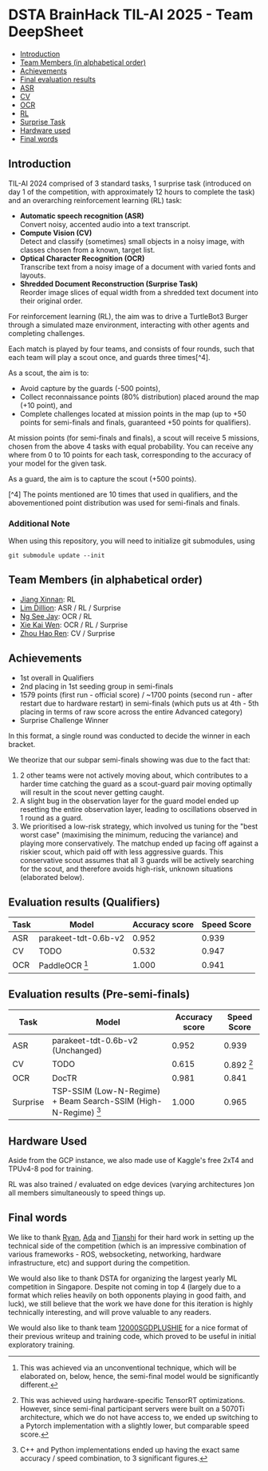 # DSTA BrainHack TIL-AI 2025 - Team DeepSheet

<!-- TOC -->
* [Introduction](#introduction)
* [Team Members (in alphabetical order)](#team-members-in-alphabetical-order)
* [Achievements](#achievements)
* [Final evaluation results](#final-evaluation-results)
* [ASR](#asr)
* [CV](#cv)
* [OCR](#ocr)
* [RL](#rl)
* [Surprise Task](#surprise)
* [Hardware used](#hardware-used)
* [Final words](#final-words)
<!-- TOC -->

## Introduction
TIL-AI 2024 comprised of 3 standard tasks, 1 surprise task (introduced on day 1 of the competition, with approximately 12 hours to complete the task) and an overarching reinforcement learning (RL) task:
* **Automatic speech recognition (ASR)** \
    Convert noisy, accented audio into a text transcript.
* **Compute Vision (CV)** \
    Detect and classify (sometimes) small objects in a noisy image, with classes chosen from a known, target list.
* **Optical Character Recognition (OCR)** \
    Transcribe text from a noisy image of a document with varied fonts and layouts.
* **Shredded Document Reconstruction (Surprise Task)** \
    Reorder image slices of equal width from a shredded text document into their original order. 

For reinforcement learning (RL), the aim was to drive a TurtleBot3 Burger through a simulated maze environment, interacting with other agents and completing challenges.

Each match is played by four teams, and consists of four rounds, such that each team will play a scout once, and guards three times[^4]. 

As a scout, the aim is to:

* Avoid capture by the guards (-500 points),
* Collect reconnaissance points (80% distribution) placed around the map (+10 point), and
* Complete challenges located at mission points in the map (up to +50 points for semi-finals and finals, guaranteed +50 points for qualifiers).

At mission points (for semi-finals and finals), a scout will receive 5 missions, chosen from the above 4 tasks with equal probability. You can receive any where from 0 to 10 points for each task, corresponding to the accuracy of your model for the given task.

As a guard, the aim is to capture the scout (+500 points).

[^4] The points mentioned are 10 times that used in qualifiers, and the abovementioned point distribution was used for semi-finals and finals.

### Additional Note

When using this repository, you will need to initialize git submodules, using 

```
git submodule update --init
```

## Team Members (in alphabetical order)
* [Jiang Xinnan](https://github.com/jxinnan): RL
* [Lim Dillion](https://github.com/dillionlim): ASR / RL / Surprise
* [Ng See Jay](https://github.com/CJBuzz): OCR / RL
* [Xie Kai Wen](https://github.com/XieKaiwen): OCR / RL / Surprise
* [Zhou Hao Ren](https://github.com/haoren-zhou): CV / Surprise

## Achievements
* 1st overall in Qualifiers
* 2nd placing in 1st seeding group in semi-finals
* 1579 points (first run - official score) / ~1700 points (second run - after restart due to hardware restart) in semi-finals (which puts us at 4th - 5th placing in terms of raw score across the entire Advanced category)
* Surprise Challenge Winner

In this format, a single round was conducted to decide the winner in each bracket.

We theorize that our subpar semi-finals showing was due to the fact that:

1. 2 other teams were not actively moving about, which contributes to a harder time catching the guard as a scout-guard pair moving optimally will result in the scout never getting caught.
2. A slight bug in the observation layer for the guard model ended up resetting the entire observation layer, leading to oscillations observed in 1 round as a guard.
3. We prioritised a low-risk strategy, which involved us tuning for the "best worst case" (maximising the minimum, reducing the variance) and playing more conservatively. The matchup ended up facing off against a riskier scout, which paid off with less aggressive guards. This conservative scout assumes that all 3 guards will be actively searching for the scout, and therefore avoids high-risk, unknown situations (elaborated below).

## Evaluation results (Qualifiers)
| Task | Model | Accuracy score | Speed Score |
|-|-|-|-|
| ASR | parakeet-tdt-0.6b-v2 | 0.952 | 0.939 |
| CV | TODO | 0.532 | 0.947 |
| OCR | PaddleOCR [^1] | 1.000 | 0.941 |

## Evaluation results (Pre-semi-finals)
| Task | Model | Accuracy score | Speed Score |
|-|-|-|-|
| ASR | parakeet-tdt-0.6b-v2 (Unchanged) | 0.952 | 0.939 |
| CV | TODO | 0.615 | 0.892 [^2] |
| OCR | DocTR | 0.981 | 0.841 |
| Surprise | TSP-SSIM (Low-N-Regime) + Beam Search-SSIM (High-N-Regime) [^3] | 1.000 | 0.965 |

[^1]: This was achieved via an unconventional technique, which will be elaborated on, below, hence, the semi-final model would be significantly different.
[^2]: This was achieved using hardware-specific TensorRT optimizations. However, since semi-final participant servers were built on a 5070Ti architecture, which we do not have access to, we ended up switching to a Pytorch implementation with a slightly lower, but comparable speed score.
[^3]: C++ and Python implementations ended up having the exact same accuracy / speed combination, to 3 significant figures.

## Hardware Used

Aside from the GCP instance, we also made use of Kaggle's free 2xT4 and TPUv4-8 pod for training.

RL was also trained / evaluated on edge devices (varying architectures )on all members simultaneously to speed things up.

## Final words
We like to thank [Ryan](https://github.com/ryan-tribex), [Ada](https://github.com/HoWingYip) and [Tianshi](https://github.com/qitianshi) for their hard work in setting up the technical side of the competition (which is an impressive combination of various frameworks - ROS, websocketing, networking, hardware infrastructure, etc) and support during the competition.

We would also like to thank DSTA for organizing the largest yearly ML competition in Singapore. Despite not coming in top 4 (largely due to a format which relies heavily on both opponents playing in good faith, and luck), we still believe that the work we have done for this iteration is highly technically interesting, and will prove valuable to any readers.

We would also like to thank team [12000SGDPLUSHIE](https://github.com/aliencaocao/TIL-2024) for a nice format of their previous writeup and training code, which proved to be useful in initial exploratory training.